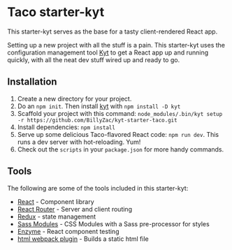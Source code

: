 # Taco starter-kyt

This starter-kyt serves as the base for a tasty client-rendered React app.

Setting up a new project with all the stuff is a pain. This starter-kyt uses the configuration management tool [Kyt](https://github.com/NYTimes/kyt) to get a React app up and running quickly, with all the neat dev stuff wired up and ready to go.

## Installation

1. Create a new directory for your project.
2. Do an `npm init`. Then install [kyt](https://github.com/NYTimes/kyt) with `npm install -D kyt`
3. Scaffold your project with this command: `node_modules/.bin/kyt setup -r https://github.com/BillyZac/kyt-starter-taco.git`
4. Install dependencies: `npm install`
5. Serve up some delicious Taco-flavored React code: `npm run dev`. This runs a dev server with hot-reloading. Yum!
6. Check out the `scripts` in your `package.json` for more handy commands.

## Tools

The following are some of the tools included in this starter-kyt:

- [React](https://facebook.github.io/react/) - Component library
- [React Router](https://github.com/reactjs/react-router) - Server and client routing
- [Redux](http://redux.js.org/) - state management
- [Sass Modules](https://github.com/css-modules/css-modules) - CSS Modules with a Sass pre-processor for styles
- [Enzyme](https://github.com/airbnb/enzyme) - React component testing
- [html webpack plugin](https://github.com/ampedandwired/html-webpack-plugin) - Builds a static html file
